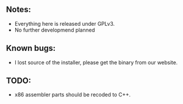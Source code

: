 ## Notes:
* Everything here is released under GPLv3.
* No further developmend planned

## Known bugs:
* I lost source of the installer, please get the binary from our website.

## TODO:
* x86 assembler parts should be recoded to C++.